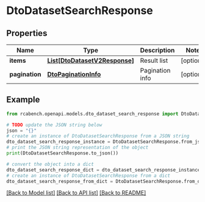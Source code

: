 # DtoDatasetSearchResponse


## Properties

Name | Type | Description | Notes
------------ | ------------- | ------------- | -------------
**items** | [**List[DtoDatasetV2Response]**](DtoDatasetV2Response.md) | Result list | [optional] 
**pagination** | [**DtoPaginationInfo**](DtoPaginationInfo.md) | Pagination info | [optional] 

## Example

```python
from rcabench.openapi.models.dto_dataset_search_response import DtoDatasetSearchResponse

# TODO update the JSON string below
json = "{}"
# create an instance of DtoDatasetSearchResponse from a JSON string
dto_dataset_search_response_instance = DtoDatasetSearchResponse.from_json(json)
# print the JSON string representation of the object
print(DtoDatasetSearchResponse.to_json())

# convert the object into a dict
dto_dataset_search_response_dict = dto_dataset_search_response_instance.to_dict()
# create an instance of DtoDatasetSearchResponse from a dict
dto_dataset_search_response_from_dict = DtoDatasetSearchResponse.from_dict(dto_dataset_search_response_dict)
```
[[Back to Model list]](../README.md#documentation-for-models) [[Back to API list]](../README.md#documentation-for-api-endpoints) [[Back to README]](../README.md)


